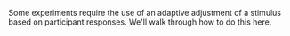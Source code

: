 Some experiments require the use of an adaptive adjustment of a stimulus based on participant responses. We'll walk through how to do this here.
